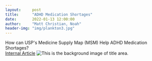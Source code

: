 ```yaml
---
layout:     post
title:      "ADHD Medication Shortages"
date:       2022-01-13 12:00:00
author:     "Matt Christian, Noah"
header-img: "img/plankton3.jpg"
---
```

How can USP's Medicine Supply Map (MSM) Help ADHD Medication Shortages?
<br> 
[Internal Article](https://uspc.sharepoint.com/sites/USPAffinityNetwork/SitePages/ADHD-Medication-Shortages.aspx?OR=Teams-HL&CT=1642131126195&sourceId=&params=%7B%22AppName%22%3A%22Teams-Desktop%22%2C%22AppVersion%22%3A%2227%2F21110108720%22%7D)
<img data-is-pre-allocated="true" src="https://media.akamai.odsp.cdn.office.net/eastus1-mediap.svc.ms/transform/thumbnail?provider=url&amp;inputFormat=jpg&amp;docid=https%3A%2F%2Fcdn.hubblecontent.osi.office.net%2Fm365content%2Fpublish%2F6c67c846-bc64-4e00-b6e7-9700c1db6a76%2F1160663083.jpg&amp;w=2560&amp;h=228&amp;cm=fill" title="ADHD Medication Shortages" alt="This is the background image of title area." role="img">



